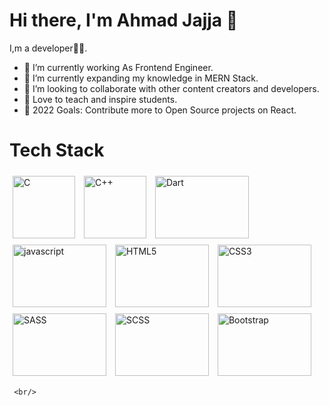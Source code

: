  # Hi there, I'm Ahmad Jajja 👋



 I,m a developer🧑‍💻.

- 🔭 I’m currently working As Frontend Engineer.
- 🌱 I’m currently expanding my knowledge in MERN Stack.
- 👯 I’m looking to collaborate with other content creators and developers.
- 📢 Love to teach and inspire students.
- 🥅 2022 Goals: Contribute more to Open Source projects on React.


# Tech Stack

   <div style="display:flex;justify-content:center;">
        <div>
            <img src="https://upload.wikimedia.org/wikipedia/commons/thumb/1/18/C_Programming_Language.svg/640px-C_Programming_Language.svg.png"
                alt="C" title="C"
                style="display: inline-block; margin: 0 auto; width: 100px; height: 100px;padding:5px">
            <img src="https://upload.wikimedia.org/wikipedia/commons/thumb/1/18/ISO_C%2B%2B_Logo.svg/640px-ISO_C%2B%2B_Logo.svg.png"
                alt="C++" title="C++"
                style="display: inline-block; margin: 0 auto; width: 100px; height: 100px;padding:5px">
            <img src="https://www.codesansar.com/storage/app/media/seo/dart.png" alt="Dart" title="Dart"
                style="display: inline-block; margin: 0 auto; width: 150px; height: 100px;padding:5px">
            <img src="https://www.educative.io/v2api/editorpage/5330288608542720/image/6288755792019456" alt="javascript" title="Javascript"
                style="display: inline-block; margin: 0 auto; width: 150px; height: 100px;padding:5px">
            <img src="https://www.optasy.com/static/html5-reasons-why-your-business-7eaf51b1efbac224a826255f61b1e827.png" alt="HTML5" title="HTML5"
                style="display: inline-block; margin: 0 auto; width: 150px; height: 100px;padding:5px">
            <img src="https://colorlib.com/cdn-cgi/image/width=1400,height=802,fit=crop,quality=80,format=auto,onerror=redirect,metadata=none/wp-content/uploads/sites/2/creative-css3-tutorials.jpg" alt="CSS3" title="CSS3"
                style="display: inline-block; margin: 0 auto; width: 150px; height: 100px;padding:5px">
             <img src="https://sass-lang.com/assets/img/logos/logo-b6e1ef6e.svg" alt="SASS" title="SASS"
                style="display: inline-block; margin: 0 auto; width: 150px; height: 100px;padding:5px">
                              <img src="https://encrypted-tbn0.gstatic.com/images?q=tbn:ANd9GcTp4zGlzNLzOoNUdmAvawyyOJKS7dg8-cB1lTGiohpw6kSyCZSRt8wBiRfO00gg9IIy7po&usqp=CAU" alt="SCSS" title="SCSS"
                style="display: inline-block; margin: 0 auto; width: 150px; height: 100px;padding:5px">
                              <img src="https://mdbcdn.b-cdn.net/wp-content/uploads/2020/06/bootstrap-5.webp" alt="Bootstrap" title="Bootstrap"
                style="display: inline-block; margin: 0 auto; width: 150px; height: 100px;padding:5px">
        </div>
    </div>

        
     <br/>

